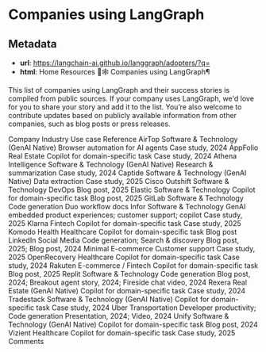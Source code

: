 # Companies using LangGraph



## Metadata

- **url**: https://langchain-ai.github.io/langgraph/adopters/?q=
- **html**: Home
Resources
🦜🕸️ Companies using LangGraph¶

This list of companies using LangGraph and their success stories is compiled from public sources. If your company uses LangGraph, we'd love for you to share your story and add it to the list. You’re also welcome to contribute updates based on publicly available information from other companies, such as blog posts or press releases.

Company	Industry	Use case	Reference
AirTop	Software & Technology (GenAI Native)	Browser automation for AI agents	Case study, 2024
AppFolio	Real Estate	Copilot for domain-specific task	Case study, 2024
Athena Intelligence	Software & Technology (GenAI Native)	Research & summarization	Case study, 2024
Captide	Software & Technology (GenAI Native)	Data extraction	Case study, 2025
Cisco Outshift	Software & Technology	DevOps	Blog post, 2025
Elastic	Software & Technology	Copilot for domain-specific task	Blog post, 2025
GitLab	Software & Technology	Code generation	Duo workflow docs
Infor	Software & Technology	GenAI embedded product experiences; customer support; copilot	Case study, 2025
Klarna	Fintech	Copilot for domain-specific task	Case study, 2025
Komodo Health	Healthcare	Copilot for domain-specific task	Blog post
LinkedIn	Social Media	Code generation; Search & discovery	Blog post, 2025; Blog post, 2024
Minimal	E-commerce	Customer support	Case study, 2025
OpenRecovery	Healthcare	Copilot for domain-specific task	Case study, 2024
Rakuten	E-commerce / Fintech	Copilot for domain-specific task	Blog post, 2025
Replit	Software & Technology	Code generation	Blog post, 2024; Breakout agent story, 2024; Fireside chat video, 2024
Rexera	Real Estate (GenAI Native)	Copilot for domain-specific task	Case study, 2024
Tradestack	Software & Technology (GenAI Native)	Copilot for domain-specific task	Case study, 2024
Uber	Transportation	Developer productivity; Code generation	Presentation, 2024; Video, 2024
Unify	Software & Technology (GenAI Native)	Copilot for domain-specific task	Blog post, 2024
Vizient	Healthcare	Copilot for domain-specific task	Case study, 2025
Comments
